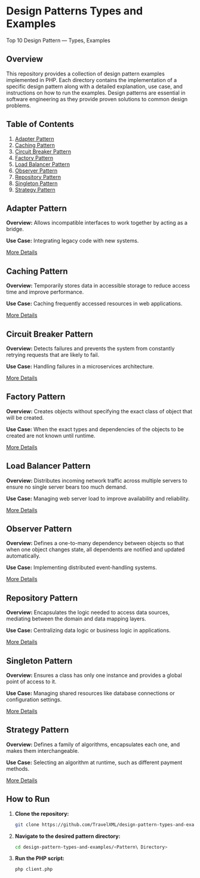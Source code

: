 # Design Patterns Types and Examples
Top 10 Design Pattern — Types, Examples

## Overview

This repository provides a collection of design pattern examples implemented in PHP. Each directory contains the implementation of a specific design pattern along with a detailed explanation, use case, and instructions on how to run the examples. Design patterns are essential in software engineering as they provide proven solutions to common design problems.

## Table of Contents

1. [Adapter Pattern](#adapter-pattern)
2. [Caching Pattern](#caching-pattern)
3. [Circuit Breaker Pattern](#circuit-breaker-pattern)
4. [Factory Pattern](#factory-pattern)
5. [Load Balancer Pattern](#load-balancer-pattern)
6. [Observer Pattern](#observer-pattern)
7. [Repository Pattern](#repository-pattern)
8. [Singleton Pattern](#singleton-pattern)
9. [Strategy Pattern](#strategy-pattern)

## Adapter Pattern

**Overview:** Allows incompatible interfaces to work together by acting as a bridge.

**Use Case:** Integrating legacy code with new systems.

[More Details](./Adapter%20Pattern)

## Caching Pattern

**Overview:** Temporarily stores data in accessible storage to reduce access time and improve performance.

**Use Case:** Caching frequently accessed resources in web applications.

[More Details](./Caching%20Pattern)

## Circuit Breaker Pattern

**Overview:** Detects failures and prevents the system from constantly retrying requests that are likely to fail.

**Use Case:** Handling failures in a microservices architecture.

[More Details](./Circuit%20Breaker%20Pattern)

## Factory Pattern

**Overview:** Creates objects without specifying the exact class of object that will be created.

**Use Case:** When the exact types and dependencies of the objects to be created are not known until runtime.

[More Details](./Factory%20Pattern)

## Load Balancer Pattern

**Overview:** Distributes incoming network traffic across multiple servers to ensure no single server bears too much demand.

**Use Case:** Managing web server load to improve availability and reliability.

[More Details](./Load%20Balancer%20Pattern)

## Observer Pattern

**Overview:** Defines a one-to-many dependency between objects so that when one object changes state, all dependents are notified and updated automatically.

**Use Case:** Implementing distributed event-handling systems.

[More Details](./Observer%20Pattern)

## Repository Pattern

**Overview:** Encapsulates the logic needed to access data sources, mediating between the domain and data mapping layers.

**Use Case:** Centralizing data logic or business logic in applications.

[More Details](./Repository%20Pattern)

## Singleton Pattern

**Overview:** Ensures a class has only one instance and provides a global point of access to it.

**Use Case:** Managing shared resources like database connections or configuration settings.

[More Details](./Singleton%20Pattern)

## Strategy Pattern

**Overview:** Defines a family of algorithms, encapsulates each one, and makes them interchangeable.

**Use Case:** Selecting an algorithm at runtime, such as different payment methods.

[More Details](./Strategy%20Pattern)

## How to Run

1. **Clone the repository:**
   ```sh
   git clone https://github.com/TravelXML/design-pattern-types-and-examples.git
   ```

2. **Navigate to the desired pattern directory:**
   ```sh
   cd design-pattern-types-and-examples/<Pattern\ Directory>
   ```

3. **Run the PHP script:**
   ```sh
   php client.php
   ```

